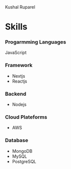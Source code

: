 Kushal Ruparel

# Skills

### Progarmming Languages
JavaScript

### Framework
- Nextjs
- Reactjs
 
### Backend
- Nodejs
 
### Cloud Plateforms
- AWS

### Database 
- MongoDB
- MySQL
- PostgreSQL
<!---
KushalTechrays/KushalTechrays is a ✨ special ✨ repository because its `README.md` (this file) appears on your GitHub profile.
You can click the Preview link to take a look at your changes.
--->
